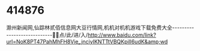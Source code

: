 # 414876
滁州新闻网,仙踪林贰佰信息网大豆行情网,机机对机机游戏下载免费大全----------------------------🚷🚷点/此/进/入/http://www.baidu.com/link?url=NoK8PT47PahMhFH8Vie_jnciyIKNTTtVBQKpill6udK&amp;wd
